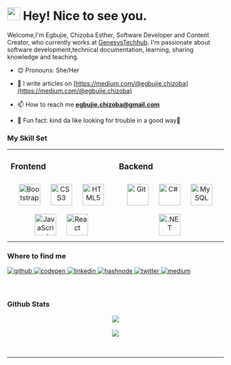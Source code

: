 <h1><img src="https://emojis.slackmojis.com/emojis/images/1531849430/4246/blob-sunglasses.gif?1531849430" width="30"/> Hey! Nice to see you.</h1>
 
Welcome,I'm Egbujie, Chizoba Esther, Software Developer and Content Creator, who currently works at [GenesysTechhub](https://www.genesystechhub.com/).
I'm passionate  about software development,technical documentation, learning, sharing knowledge and  teaching.

- 😊 Pronouns: She/Her 

- 📝 I  write articles on [https://medium.com/@egbujie.chizoba](https://medium.com/@egbujie.chizoba)
  
- 📫 How to reach me **egbujie.chizoba@gmail.com**

- 💙 Fun fact: 
kind da like looking for trouble in a good way🤣 

### My Skill Set  
<table><tr><td valign="top" width="50%">


### Frontend  
<div align="center">  
<a href="https://getbootstrap.com/docs/3.4/javascript/" target="_blank"><img style="margin: 10px" src="https://profilinator.rishav.dev/skills-assets/bootstrap-plain.svg" alt="Bootstrap" height="50"/></a>  
<a href="https://www.w3schools.com/css/" target="_blank"><img style="margin: 10px" src="https://profilinator.rishav.dev/skills-assets/css3-original-wordmark.svg" alt="CSS3" height="50"/></a>  
<a href="https://en.wikipedia.org/wiki/HTML5" target="_blank"><img style="margin: 10px" src="https://profilinator.rishav.dev/skills-assets/html5-original-wordmark.svg" alt="HTML5" height="50"/></a>  
<a href="https://www.javascript.com/" target="_blank"><img style="margin: 10px" src="https://profilinator.rishav.dev/skills-assets/javascript-original.svg" alt="JavaScript" height="50"/></a>  
<a href="https://reactjs.org/" target="_blank"><img style="margin: 10px" src="https://profilinator.rishav.dev/skills-assets/react-original-wordmark.svg" alt="React" height="50"/></a>  
</div>

</td><td valign="top" width="50%">



### Backend  
<div align="center">  
<a href="https://github.com/" target="_blank"><img style="margin: 10px" src="https://profilinator.rishav.dev/skills-assets/git-scm-icon.svg" alt="Git" height="50"/></a>  
<a href="https://docs.microsoft.com/en-us/dotnet/csharp/" target="_blank"><img style="margin:10px" src="https://profilinator.rishav.dev/skills-assets/csharp-original.svg" alt="C#" height="50"/></a>  
<a href="https://www.mysql.com/" target="_blank"><img style="margin: 10px" src="https://profilinator.rishav.dev/skills-assets/mysql-original-wordmark.svg" alt="MySQL" height="50"/></a>  
<a href="https://dotnet.microsoft.com/download/dotnet-framework" target="_blank"><img style="margin:10px" src="https://profilinator.rishav.dev/skills-assets/dot-net-original-wordmark.svg" alt=".NET" height="50"/></a>  
</div>



</td></tr></table>  


### Where to find me

<p>
<a href="https://github.com/Chizober" target="_blank">
<img src=https://img.shields.io/badge/github-%2324292e.svg?&style=for-the-badge&logo=github&logoColor=white alt=github style="margin-bottom:5px;" />
</a>
<a href="https://codepen.io/chizober" target="_blank">
<img src=https://img.shields.io/badge/codepen-%23131417.svg?&style=for-the-badge&logo=codepen&logoColor=white alt=codepen style="margin-bottom:5px;" />
</a>
<a href="https://linkedin.com/in/www.linkedin.com/in/chizoba-egbujie-614bb6199" target="_blank">
<img src=https://img.shields.io/badge/linkedin-%231E77B5.svg?&style=for-the-badge&logo=linkedin&logoColor=white alt=linkedin style="margin-bottom:5px;" />
</a>
<a href="https://manizo.hashnode.dev" target="_blank">
<img src=https://img.shields.io/badge/hashnode-%232962FF.svg?&style=for-the-badge&logo=hashnode&logoColor=white alt=hashnode style="margin-bottom: 5px;" />
</a>
<a href="https://twitter.com/EgbujeChizoba" target="_blank">
<img src=https://img.shields.io/badge/twitter-%2300acee.svg?&style=for-the-badge&logo=twitter&logoColor=white alt=twitter style="margin-bottom:5px;" />
</a>
<a href="https://medium.com/@egbujie.chizoba" target="_blank">
<img src=https://img.shields.io/badge/medium-%23292929.svg?&style=for-the-badge&logo=medium&logoColor=white alt=medium style="margin-bottom:5px;" />
</a> 
</P>  
  

<br/>  


### Github Stats  
<!--<div align="center"><img src="https://github-readme-stats.vercel.app/api?username=Chizober&show_icons=true&theme=radical&count_private=true&hide_border=true" align="center" /></div> --> 
<div align="center"><img src="https://github-readme-stats.vercel.app/api?username=Chizober&show_icons=true&count_private=true&hide_border=true" /></div>  
<br/>  



<div align="center">
<img src="https://komarev.com/ghpvc/?username=Chizober&&style=flat-square" align="center" />
</div>  
  

<br/>  

<div align="center"></div>
<br />

---- 





